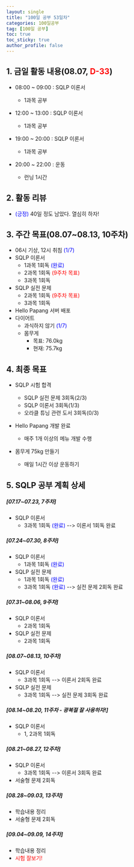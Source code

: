 ```yaml
---
layout: single
title: "100일 공부 53일차"
categories: 100일공부
tag: [100일 공부]
toc: true
toc_sticky: true
author_profile: false
---
```


## 1. 금일 활동 내용(08.07, <span style = "color:red">D-33</span>)

* 08:00 ~ 09:00 : SQLP 이론서
  * 1과목 공부
* 12:00 ~ 13:00 : SQLP 이론서
  * 1과목 공부

* 19:00 ~ 20:00 : SQLP 이론서
  * 1과목 공부


* 20:00 ~ 22:00 : 운동
  * 런닝 1시간



## 2. 활동 리뷰

* <span style = "color:blue">(긍정)</span> 40일 정도 남았다. 열심히 하자!



##  3. 주간 목표(08.07~08.13, 10주차)

* 06시 기상, 12시 취침 <span style = "color:blue">(1/7)</span>
* SQLP 이론서
  * 1과목 1회독 <span style = "color:blue">(완료)</span>
  * 2과목 1회독 <span style = "color:red">(9주차 목표)</span>
  * 3과목 1회독
* SQLP 실전 문제
  * 2과목 1회독 <span style = "color:red">(9주차 목표)</span>
  * 3과목 1회독
* Hello Papang 서버 배포
* 다이어트
  * 과식하지 않기 <span style = "color:blue">(1/7)</span>
  * 몸무게
    * 목표: 76.0kg
    * 현재: 75.7kg



## 4. 최종 목표

* SQLP 시험 합격
  * SQLP 실전 문제 3회독(2/3)
  * SQLP 이론서 3회독(1/3)
  * 오라클 튜닝 관련 도서 3회독(0/3)
* Hello Papang 개발 완료
  * 매주 1개 이상의 메뉴 개발 수행

* 몸무게 75kg 만들기
  * 매일 1시간 이상 운동하기



## 5. SQLP 공부 계획 상세

##### [07.17~07.23, 7주차]

* SQLP 이론서 
  * 3과목 1회독 <span style = "color:blue">(완료)</span> --> 이론서 1회독 완료

##### [07.24~07.30, 8주차]

* SQLP 이론서
  * 1과목 1회독 <span style = "color:blue">(완료)</span>
* SQLP 실전 문제
  * 1과목 1회독 <span style = "color:blue">(완료)</span>
  * 3과목 1회독 <span style = "color:blue">(완료)</span>  --> 실전 문제 2회독 완료

##### [07.31~08.06, 9주차]

* SQLP 이론서 
  * 2과목 1회독
* SQLP 실전 문제
  * 2과목 1회독

##### [08.07~08.13, 10주차]

* SQLP 이론서 
  * 3과목 1회독 --> 이론서 2회독 완료
* SQLP 실전 문제
  * 3과목 1회독 --> 실전 문제 3회독 완료

##### [08.14~08.20, 11주차 - 광복절 잘 사용하자!]

* SQLP 이론서 
  * 1, 2과목 1회독

##### [08.21~08.27, 12주차]

* SQLP 이론서 
  * 3과목 1회독 --> 이론서 3회독 완료
* 서술형 문제 2회독

##### [08.28~09.03, 13주차]

* 학습내용 정리
* 서술형 문제 2회독

##### [09.04~09.09, 14주차]

* 학습내용 정리
* <span style = "color:red">시험 잘보기!</span>
